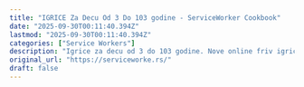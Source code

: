 ```yaml
---
title: "IGRICE Za Decu Od 3 Do 103 godine - ServiceWorker Cookbook"
date: "2025-09-30T00:11:40.394Z"
lastmod: "2025-09-30T00:11:40.394Z"
categories: ["Service Workers"]
description: "Igrice za decu od 3 do 103 godine. Nove online friv igrice, mobilne za telefon."
original_url: "https://serviceworke.rs/"
draft: false
---
```


